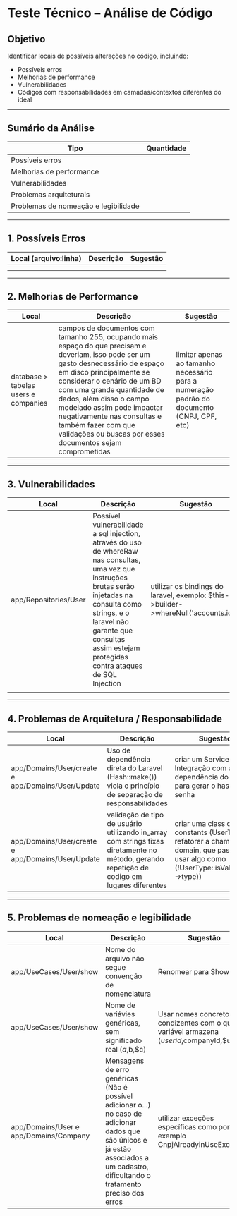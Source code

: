 # Teste Técnico – Análise de Código

## Objetivo

Identificar locais de possíveis alterações no código, incluindo:

- Possíveis erros
- Melhorias de performance
- Vulnerabilidades
- Códigos com responsabilidades em camadas/contextos diferentes do ideal

---

## Sumário da Análise

| Tipo                        | Quantidade |
|-----------------------------|------------|
| Possíveis erros             |          |
| Melhorias de performance    |          |
| Vulnerabilidades            |        |
| Problemas arquiteturais     |           |
| Problemas de nomeação e legibilidade     |           |

---

## 1. Possíveis Erros

| Local (arquivo:linha)      | Descrição                                                                 | Sugestão                                       |
|----------------------------|---------------------------------------------------------------------------|------------------------------------------------|
|  |  |            |
|                            |                                                                           |                                                |

---

## 2. Melhorias de Performance

| Local                      | Descrição                                                                 | Sugestão                                       |
|----------------------------|---------------------------------------------------------------------------|------------------------------------------------|
| database > tabelas users e companies | campos de documentos com tamanho 255, ocupando mais espaço do que precisam e deveriam, isso pode ser um gasto desnecessário de espaço em disco principalmente se considerar o cenário de um BD com uma grande quantidade de dados, além disso o campo modelado assim pode impactar negativamente nas consultas e também fazer com que validações ou buscas por esses documentos sejam comprometidas                           | limitar apenas ao tamanho necessário para a numeração padrão do documento (CNPJ, CPF, etc)                       |


---

## 3. Vulnerabilidades

| Local                      | Descrição                                                                 | Sugestão                                       |
|----------------------------|---------------------------------------------------------------------------|------------------------------------------------|
|app/Repositories/User   | Possível vulnerabilidade a sql injection, através do uso de whereRaw nas consultas, uma vez que instruções brutas serão injetadas na consulta como strings, e o laravel não garante que consultas assim estejam protegidas contra ataques de SQL Injection                          | utilizar os bindings do laravel, exemplo:  $this->builder->whereNull('accounts.id');          |
|  |                 |         |

---

## 4. Problemas de Arquitetura / Responsabilidade

| Local                      | Descrição                                                                 | Sugestão                                       |
|----------------------------|---------------------------------------------------------------------------|------------------------------------------------|
| app/Domains/User/create e app/Domains/User/Update   |  Uso de dependência direta do Laravel (Hash::make()) viola o princípio de separação de responsabilidades | criar um Service de Integração com a dependência do laravel para gerar o hash da senha                     |
|app/Domains/User/create e app/Domains/User/Update         | validação de tipo de usuário utilizando in_array com strings fixas diretamente no método, gerando repetição de codigo em lugares diferentes           |  criar uma class de constants (UserType) e refatorar a chamada no domain, que passaria a usar algo como (!UserType::isValid($this->type))            |

---

## 5. Problemas de nomeação e legibilidade 

| Local                      | Descrição                                                                 | Sugestão                                       |
|----------------------------|---------------------------------------------------------------------------|------------------------------------------------|
| app/UseCases/User/show   |    Nome do arquivo não segue convenção de nomenclatura                             | Renomear para Show.php                     |
| app/UseCases/User/show   |    Nome de variávies genéricas, sem significado real ($a,$b,$c)                          | Usar nomes concretos, condizentes com o que a variável armazena ($userid,$companyId,$user) |
| app/Domains/User e app/Domains/Company | Mensagens de erro genéricas (Não é possível adicionar o...) no caso de adicionar dados que são únicos e já estão associados a um cadastro, dificultando o tratamento preciso dos erros | utilizar exceções específicas como por exemplo CnpjAlreadyinUseException |






